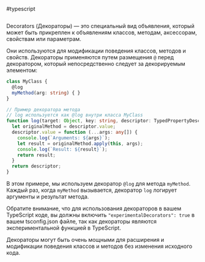 #typescript 
```table-of-contents
```
Decorators (Декораторы) — это специальный вид объявления, который может быть прикреплен к объявлениям классов, методам, аксессорам, свойствам или параметрам. 

Они используются для модификации поведения классов, методов и свойств. Декораторы применяются путем размещения `@` перед декоратором, который непосредственно следует за декорируемым элементом:

```typescript
class MyClass {
  @log
  myMethod(arg: string) { }
}

// Пример декоратора метода
// log используется как @log внутри класса MyClass
function log(target: Object, key: string, descriptor: TypedPropertyDescriptor<any>): any {
  let originalMethod = descriptor.value;
  descriptor.value = function (...args: any[]) {
    console.log(`Arguments: ${args}`);
    let result = originalMethod.apply(this, args);
    console.log(`Result: ${result}`);
    return result;
  }
  return descriptor;
}
```

В этом примере, мы используем декоратор `@log` для метода `myMethod`. Каждый раз, когда `myMethod` вызывается, декоратор `log` логирует аргументы и результат метода.

Обратите внимание, что для использования декораторов в вашем TypeScript коде, вы должны включить `"experimentalDecorators": true` в вашем tsconfig.json файле, так как декораторы являются экспериментальной функцией в TypeScript.

Декораторы могут быть очень мощными для расширения и модификации поведения классов и методов без изменения исходного кода.